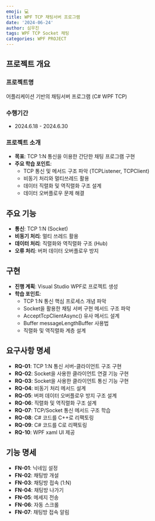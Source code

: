 ```yaml
---
emoji: 💻
title: WPF TCP 채팅서버 프로그램
date: '2024-06-24'
author: 심우진
tags: WPF TCP Socket 채팅
categories: WPF PROJECT
---
```



## 프로젝트 개요

### 프로젝트명
어플리케이션 기반의 채팅서버 프로그램 (C# WPF TCP)

### 수행기간
- 2024.6.18 - 2024.6.30

### 프로젝트 소개
- **목표**: TCP 1:N 통신을 이용한 간단한 채팅 프로그램 구현
- **주요 학습 포인트**:
  - TCP 통신 및 메서드 구조 파악 (TCPListener, TCPClient)
  - 비동기 처리와 멀티쓰레드 활용
  - 데이터 직렬화 및 역직렬화 구조 설계
  - 데이터 오버플로우 문제 해결

## 주요 기능
- **통신**: TCP 1:N (Socket)
- **비동기 처리**: 멀티 쓰레드 활용
- **데이터 처리**: 직렬화와 역직렬화 구조 (Hub)
- **오류 처리**: 버퍼 데이터 오버플로우 방지

## 구현
- **진행 계획**: Visual Studio WPF로 프로젝트 생성
- **학습 포인트**:
  - TCP 1:N 통신 핵심 프로세스 개념 파악
  - Socket을 활용한 채팅 서버 구현 메서드 구조 파악
  - AcceptTcpClientAsync() 유사 메서드 설계
  - Buffer messageLengthBuffer 사용법
  - 직렬화 및 역직렬화 계층 설계

## 요구사항 명세
- **RQ-01**: TCP 1:N 통신 서버-클라이언트 구조 구현
- **RQ-02**: Socket을 사용한 클라이언트 연결 기능 구현
- **RQ-03**: Socket을 사용한 클라이언트 통신 기능 구현
- **RQ-04**: 비동기 처리 메서드 설계
- **RQ-05**: 버퍼 데이터 오버플로우 방지 구조 설계
- **RQ-06**: 직렬화 및 역직렬화 구조 설계
- **RQ-07**: TCP/Socket 통신 메서드 구조 학습
- **RQ-08**: C# 코드를 C++로 리팩토링
- **RQ-09**: C# 코드를 C로 리팩토링
- **RQ-10**: WPF xaml UI 제공

## 기능 명세
- **FN-01**: 닉네임 설정
- **FN-02**: 채팅방 개설
- **FN-03**: 채팅방 접속 (1:N)
- **FN-04**: 채팅방 나가기
- **FN-05**: 메세지 전송
- **FN-06**: 자동 스크롤
- **FN-07**: 채팅방 접속 알림
